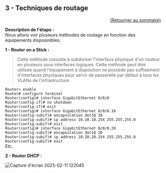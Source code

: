 ## 3 - Techniques de routage

<p align="right"><a href="LAB-TSSR infrastructure réseau securisée sous CISCO Packet Tracer.md">(Retourner au sommaire)</a></p>

**Description de l'étape :**  
Nous allons voir plusieurs méthodes de routage en fonction des équipements disposinibles.

**1 - Router on a Stick :**  

> Cette méthode consiste à subdiviser l'interface physique d'un routeur en plusieurs sous interfaces logiques. Cette méthode peut être utilisée quand l'équipement à disposition ne possède pas suffisement d'interfaces physiques pour servir de passerelle par défaut à tous les VLANs de l'infrastructure.

`Router> enable`  
`Router# configure terminal`  
`Router(config)# interface GigabitEthernet 0/0/0`  
`Router(config-if)# no shutdown`  
`Router(config-if)# exit`  
`Router(config)# interface GigabitEthernet 0/0/0.10`  
`Router(config-subif)# encapsulation dot1Q 10`  
`Router(config-subif)# ip address 10.10.10.254 255.255.255.0`  
`Router(config-subif)# exit`  
`Router(config)# interface GigabitEthernet 0/0/0.20`  
`Router(config-subif)# encapsulation dot1Q 20`  
`Router(config-subif)# ip address 10.20.20.254 255.255.255.0`  
`Router(config-subif)# exit`  
Etc..

**2 - Router DHCP :**  

![Capture d'écran 2025-02-11 122045](https://github.com/user-attachments/assets/63b47414-832a-4d7b-824c-f3315c704b7f)

